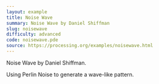 ```yaml
---
layout: example
title: Noise Wave
summary: Noise Wave by Daniel Shiffman
slug: noisewave
difficulty: advanced
code: noisewave.pde
source: https://processing.org/examples/noisewave.html
---
```


Noise Wave by Daniel Shiffman. 

 Using Perlin Noise to generate a wave-like pattern.
